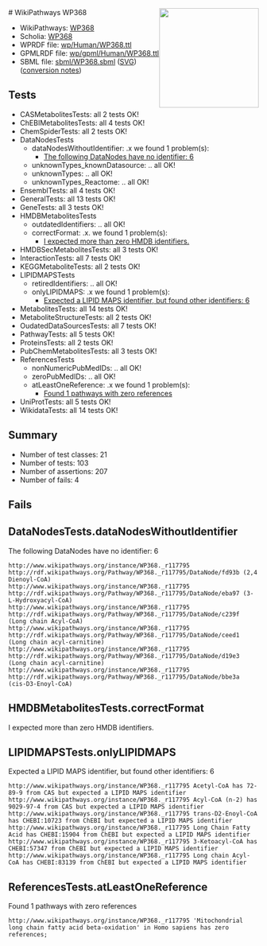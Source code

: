 <img style="float: right; width: 200px" src="../logo.png" />
# WikiPathways WP368

* WikiPathways: [WP368](https://identifiers.org/wikipathways:WP368)
* Scholia: [WP368](https://scholia.toolforge.org/wikipathways/WP368)
* WPRDF file: [wp/Human/WP368.ttl](../wp/Human/WP368.ttl)
* GPMLRDF file: [wp/gpml/Human/WP368.ttl](../wp/gpml/Human/WP368.ttl)
* SBML file: [sbml/WP368.sbml](../sbml/WP368.sbml) ([SVG](../sbml/WP368.svg)) ([conversion notes](../sbml/WP368.txt))

## Tests
* CASMetabolitesTests: all 2 tests OK!
* ChEBIMetabolitesTests: all 4 tests OK!
* ChemSpiderTests: all 2 tests OK!
* DataNodesTests
    * dataNodesWithoutIdentifier: .x we found 1 problem(s):
        * [The following DataNodes have no identifier: 6](#d2d32fa5)
    * unknownTypes_knownDatasource: .. all OK!
    * unknownTypes: .. all OK!
    * unknownTypes_Reactome: .. all OK!
* EnsemblTests: all 4 tests OK!
* GeneralTests: all 13 tests OK!
* GeneTests: all 3 tests OK!
* HMDBMetabolitesTests
    * outdatedIdentifiers: .. all OK!
    * correctFormat: .x. we found 1 problem(s):
        * [I expected more than zero HMDB identifiers.](#ad154c1e)
* HMDBSecMetabolitesTests: all 3 tests OK!
* InteractionTests: all 7 tests OK!
* KEGGMetaboliteTests: all 2 tests OK!
* LIPIDMAPSTests
    * retiredIdentifiers: .. all OK!
    * onlyLIPIDMAPS: .x we found 1 problem(s):
        * [Expected a LIPID MAPS identifier, but found other identifiers: 6](#48cc60bd)
* MetabolitesTests: all 14 tests OK!
* MetaboliteStructureTests: all 2 tests OK!
* OudatedDataSourcesTests: all 7 tests OK!
* PathwayTests: all 5 tests OK!
* ProteinsTests: all 2 tests OK!
* PubChemMetabolitesTests: all 3 tests OK!
* ReferencesTests
    * nonNumericPubMedIDs: .. all OK!
    * zeroPubMedIDs: .. all OK!
    * atLeastOneReference: .x we found 1 problem(s):
        * [Found 1 pathways with zero references](#35eb778e)
* UniProtTests: all 5 tests OK!
* WikidataTests: all 14 tests OK!


## Summary

* Number of test classes: 21
* Number of tests: 103
* Number of assertions: 207
* Number of fails: 4

## Fails

<a name="d2d32fa5" />

## DataNodesTests.dataNodesWithoutIdentifier

The following DataNodes have no identifier: 6
```
http://www.wikipathways.org/instance/WP368._r117795 http://rdf.wikipathways.org/Pathway/WP368._r117795/DataNode/fd93b (2,4 Dienoyl-CoA)
http://www.wikipathways.org/instance/WP368._r117795 http://rdf.wikipathways.org/Pathway/WP368._r117795/DataNode/eba97 (3-L-Hydroxyacyl-CoA)
http://www.wikipathways.org/instance/WP368._r117795 http://rdf.wikipathways.org/Pathway/WP368._r117795/DataNode/c239f (Long chain Acyl-CoA)
http://www.wikipathways.org/instance/WP368._r117795 http://rdf.wikipathways.org/Pathway/WP368._r117795/DataNode/ceed1 (Long chain acyl-carnitine)
http://www.wikipathways.org/instance/WP368._r117795 http://rdf.wikipathways.org/Pathway/WP368._r117795/DataNode/d19e3 (Long chain acyl-carnitine)
http://www.wikipathways.org/instance/WP368._r117795 http://rdf.wikipathways.org/Pathway/WP368._r117795/DataNode/bbe3a (cis-D3-Enoyl-CoA)
```

<a name="ad154c1e" />

## HMDBMetabolitesTests.correctFormat

I expected more than zero HMDB identifiers.
<a name="48cc60bd" />

## LIPIDMAPSTests.onlyLIPIDMAPS

Expected a LIPID MAPS identifier, but found other identifiers: 6
```
http://www.wikipathways.org/instance/WP368._r117795 Acetyl-CoA has 72-89-9 from CAS but expected a LIPID MAPS identifier
http://www.wikipathways.org/instance/WP368._r117795 Acyl-CoA (n-2) has 9029-97-4 from CAS but expected a LIPID MAPS identifier
http://www.wikipathways.org/instance/WP368._r117795 trans-D2-Enoyl-CoA has CHEBI:10723 from ChEBI but expected a LIPID MAPS identifier
http://www.wikipathways.org/instance/WP368._r117795 Long Chain Fatty Acid has CHEBI:15904 from ChEBI but expected a LIPID MAPS identifier
http://www.wikipathways.org/instance/WP368._r117795 3-Ketoacyl-CoA has CHEBI:57347 from ChEBI but expected a LIPID MAPS identifier
http://www.wikipathways.org/instance/WP368._r117795 Long chain Acyl-CoA has CHEBI:83139 from ChEBI but expected a LIPID MAPS identifier
```

<a name="35eb778e" />

## ReferencesTests.atLeastOneReference

Found 1 pathways with zero references
```
http://www.wikipathways.org/instance/WP368._r117795 'Mitochondrial long chain fatty acid beta-oxidation' in Homo sapiens has zero references; 
```


